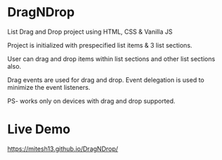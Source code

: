# DragNDrop
List Drag and Drop project using HTML, CSS &amp; Vanilla JS 

Project is initialized with prespecified list items & 3 list sections.

User can drag and drop items within list sections and other list sections also.

Drag events are used for drag and drop. Event delegation is used to minimize the event listeners.

PS- works only on devices with drag and drop supported.

# Live Demo
https://mitesh13.github.io/DragNDrop/
